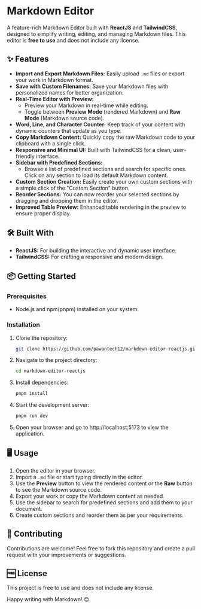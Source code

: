 # Markdown Editor  

A feature-rich Markdown Editor built with **ReactJS** and **TailwindCSS**, designed to simplify writing, editing, and managing Markdown files. This editor is **free to use** and does not include any license.  

## ✨ Features  
- **Import and Export Markdown Files:** Easily upload `.md` files or export your work in Markdown format.  
- **Save with Custom Filenames:** Save your Markdown files with personalized names for better organization.  
- **Real-Time Editor with Preview:**  
  - Preview your Markdown in real-time while editing.  
  - Toggle between **Preview Mode** (rendered Markdown) and **Raw Mode** (Markdown source code).  
- **Word, Line, and Character Counter:** Keep track of your content with dynamic counters that update as you type.  
- **Copy Markdown Content:** Quickly copy the raw Markdown code to your clipboard with a single click.  
- **Responsive and Minimal UI:** Built with TailwindCSS for a clean, user-friendly interface.  
- **Sidebar with Predefined Sections:**  
  - Browse a list of predefined sections and search for specific ones. Click on any section to load its default Markdown content.  
- **Custom Section Creation:** Easily create your own custom sections with a simple click of the "Custom Section" button.  
- **Reorder Sections:** You can now reorder your selected sections by dragging and dropping them in the editor.  
- **Improved Table Preview:** Enhanced table rendering in the preview to ensure proper display.  

## 🛠️ Built With  
- **ReactJS:** For building the interactive and dynamic user interface.  
- **TailwindCSS:** For crafting a responsive and modern design.  

## 📦 Getting Started  

### Prerequisites  
- Node.js and npm(pnpm) installed on your system.  

### Installation  
1. Clone the repository:  
   ```bash  
   git clone https://github.com/pawantech12/markdown-editor-reactjs.git  
   ```  
2. Navigate to the project directory:  
   ```bash  
   cd markdown-editor-reactjs  
   ```  
3. Install dependencies:  
   ```bash  
   pnpm install  
   ```  
4. Start the development server:  
   ```bash  
   pnpm run dev
   ```  
5. Open your browser and go to http://localhost:5173 to view the application.  

## 🖥️ Usage  
1. Open the editor in your browser.  
2. Import a `.md` file or start typing directly in the editor.  
3. Use the **Preview** button to view the rendered content or the **Raw** button to see the Markdown source code.  
4. Export your work or copy the Markdown content as needed.  
5. Use the sidebar to search for predefined sections and add them to your document.  
6. Create custom sections and reorder them as per your requirements.  

## 🌟 Contributing  
Contributions are welcome! Feel free to fork this repository and create a pull request with your improvements or suggestions.  

## 🆓 License  
This project is free to use and does not include any license.  

Happy writing with Markdown! 😊
